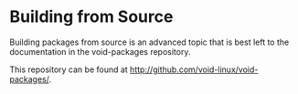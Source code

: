 # Building from Source

Building packages from source is an advanced topic that is best left to the
documentation in the void-packages repository.

This repository can be found at <http://github.com/void-linux/void-packages/>.

